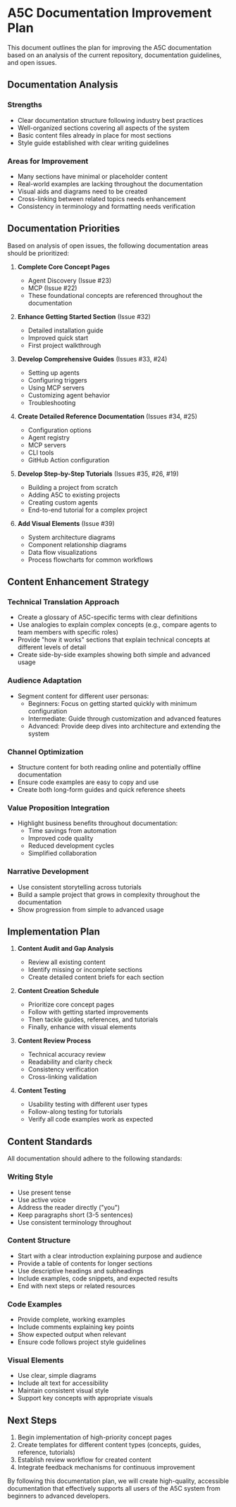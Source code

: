 # A5C Documentation Improvement Plan

This document outlines the plan for improving the A5C documentation based on an analysis of the current repository, documentation guidelines, and open issues.

## Documentation Analysis

### Strengths
- Clear documentation structure following industry best practices
- Well-organized sections covering all aspects of the system
- Basic content files already in place for most sections
- Style guide established with clear writing guidelines

### Areas for Improvement
- Many sections have minimal or placeholder content
- Real-world examples are lacking throughout the documentation
- Visual aids and diagrams need to be created
- Cross-linking between related topics needs enhancement
- Consistency in terminology and formatting needs verification

## Documentation Priorities

Based on analysis of open issues, the following documentation areas should be prioritized:

1. **Complete Core Concept Pages**
   - Agent Discovery (Issue #23)
   - MCP (Issue #22)
   - These foundational concepts are referenced throughout the documentation

2. **Enhance Getting Started Section** (Issue #32)
   - Detailed installation guide
   - Improved quick start
   - First project walkthrough

3. **Develop Comprehensive Guides** (Issues #33, #24)
   - Setting up agents
   - Configuring triggers
   - Using MCP servers
   - Customizing agent behavior
   - Troubleshooting

4. **Create Detailed Reference Documentation** (Issues #34, #25)
   - Configuration options
   - Agent registry
   - MCP servers
   - CLI tools
   - GitHub Action configuration

5. **Develop Step-by-Step Tutorials** (Issues #35, #26, #19)
   - Building a project from scratch
   - Adding A5C to existing projects
   - Creating custom agents
   - End-to-end tutorial for a complex project

6. **Add Visual Elements** (Issue #39)
   - System architecture diagrams
   - Component relationship diagrams
   - Data flow visualizations
   - Process flowcharts for common workflows

## Content Enhancement Strategy

### Technical Translation Approach
- Create a glossary of A5C-specific terms with clear definitions
- Use analogies to explain complex concepts (e.g., compare agents to team members with specific roles)
- Provide "how it works" sections that explain technical concepts at different levels of detail
- Create side-by-side examples showing both simple and advanced usage

### Audience Adaptation
- Segment content for different user personas:
  - Beginners: Focus on getting started quickly with minimum configuration
  - Intermediate: Guide through customization and advanced features
  - Advanced: Provide deep dives into architecture and extending the system

### Channel Optimization
- Structure content for both reading online and potentially offline documentation
- Ensure code examples are easy to copy and use
- Create both long-form guides and quick reference sheets

### Value Proposition Integration
- Highlight business benefits throughout documentation:
  - Time savings from automation
  - Improved code quality
  - Reduced development cycles
  - Simplified collaboration

### Narrative Development
- Use consistent storytelling across tutorials
- Build a sample project that grows in complexity throughout the documentation
- Show progression from simple to advanced usage

## Implementation Plan

1. **Content Audit and Gap Analysis**
   - Review all existing content
   - Identify missing or incomplete sections
   - Create detailed content briefs for each section

2. **Content Creation Schedule**
   - Prioritize core concept pages
   - Follow with getting started improvements
   - Then tackle guides, references, and tutorials
   - Finally, enhance with visual elements

3. **Content Review Process**
   - Technical accuracy review
   - Readability and clarity check
   - Consistency verification
   - Cross-linking validation

4. **Content Testing**
   - Usability testing with different user types
   - Follow-along testing for tutorials
   - Verify all code examples work as expected

## Content Standards

All documentation should adhere to the following standards:

### Writing Style
- Use present tense
- Use active voice
- Address the reader directly ("you")
- Keep paragraphs short (3-5 sentences)
- Use consistent terminology throughout

### Content Structure
- Start with a clear introduction explaining purpose and audience
- Provide a table of contents for longer sections
- Use descriptive headings and subheadings
- Include examples, code snippets, and expected results
- End with next steps or related resources

### Code Examples
- Provide complete, working examples
- Include comments explaining key points
- Show expected output when relevant
- Ensure code follows project style guidelines

### Visual Elements
- Use clear, simple diagrams
- Include alt text for accessibility
- Maintain consistent visual style
- Support key concepts with appropriate visuals

## Next Steps

1. Begin implementation of high-priority concept pages
2. Create templates for different content types (concepts, guides, reference, tutorials)
3. Establish review workflow for created content
4. Integrate feedback mechanisms for continuous improvement

By following this documentation plan, we will create high-quality, accessible documentation that effectively supports all users of the A5C system from beginners to advanced developers.